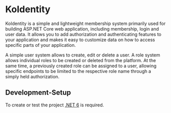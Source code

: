 # KoIdentity

KoIdentity is a simple  and lightweight membership system primarily used for building ASP.NET Core web application, including membership, login and user data. It allows you to add authorization and authenticating features to your application and makes it easy to customize data on how to access specific parts of your application.

A simple user system allows to create, edit or delete a user. A role system allows individual roles to be created or deleted from the platform. At the same time, a previously created role can be assigned to a user, allowing specific endpoints to be limited to the respective role name through a simply held authorization.

## Development-Setup
To create or test the project [.NET 6](https://dotnet.microsoft.com/en-us/) is required.

